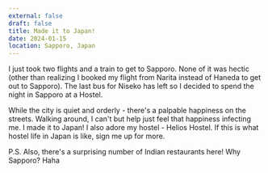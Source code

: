 ```yaml
---
external: false
draft: false
title: Made it to Japan!
date: 2024-01-15
location: Sapporo, Japan
---
```


I just took two flights and a train to get to Sapporo. None of it was hectic (other than realizing I booked my flight from Narita instead of Haneda to get out to Sapporo). The last bus for Niseko has left so I decided to spend the night in Sapporo at a Hostel.

While the city is quiet and orderly - there's a palpable happiness on the streets. Walking around, I can't but help just feel that happiness infecting me. I made it to Japan! I also adore my hostel - Helios Hostel. If this is what hostel life in Japan is like, sign me up for more.

P.S. Also, there's a surprising number of Indian restaurants here! Why Sapporo? Haha